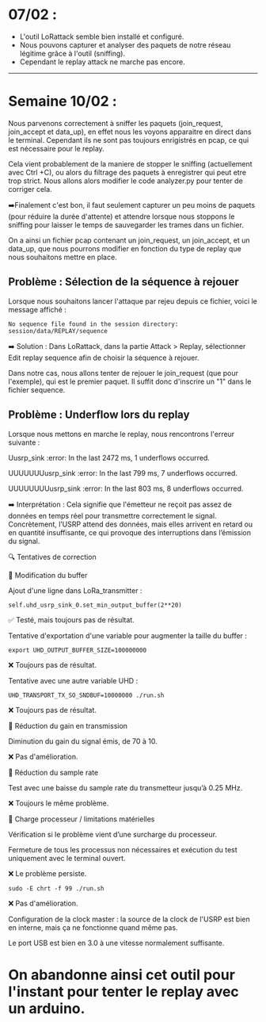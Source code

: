 
# 07/02 :

- L'outil LoRattack semble bien installé et configuré.
- Nous pouvons capturer et analyser des paquets de notre réseau légitime grâce à l'outil (sniffing).
- Cependant le replay attack ne marche pas encore.


---

 # Semaine 10/02 :

Nous parvenons correctement à sniffer les paquets (join_request, join_accept et data_up), en effet nous les voyons apparaitre en direct dans le terminal. Cependant ils ne sont pas toujours enrigistrés en pcap, ce qui est nécessaire pour le replay.

Cela vient probablement de la maniere de stopper le sniffing (actuellement avec Ctrl +C), ou alors du filtrage des paquets à enregistrer qui peut etre trop strict. Nous allons alors modifier le code analyzer.py pour tenter de corriger cela.


➡️Finalement c'est bon, il faut seulement capturer un peu moins de paquets (pour réduire la durée d'attente) et attendre lorsque nous stoppons le sniffing pour laisser le temps de sauvegarder les trames dans un fichier.

On a ainsi un fichier pcap contenant un join_request, un join_accept, et un data_up, que nous pourrons modifier en fonction du type de replay que nous souhaitons mettre en place.

## Problème : Sélection de la séquence à rejouer

Lorsque nous souhaitons lancer l'attaque par rejeu depuis ce fichier, voici le message affiché :

    No sequence file found in the session directory: session/data/REPLAY/sequence

➡️ Solution : Dans LoRattack, dans la partie Attack > Replay, sélectionner Edit replay sequence afin de choisir la séquence à rejouer.

Dans notre cas, nous allons tenter de rejouer le join_request (que pour l'exemple), qui est le premier paquet. Il suffit donc d'inscrire un "1" dans le fichier sequence.


## Problème : Underflow lors du replay

Lorsque nous mettons en marche le replay, nous rencontrons l'erreur suivante :

Uusrp_sink :error: In the last 2472 ms, 1 underflows occurred.

UUUUUUUusrp_sink :error: In the last 799 ms, 7 underflows occurred.

UUUUUUUUusrp_sink :error: In the last 803 ms, 8 underflows occurred.

➡️ Interprétation :
Cela signifie que l'émetteur ne reçoit pas assez de données en temps réel pour transmettre correctement le signal. Concrètement, l’USRP attend des données, mais elles arrivent en retard ou en quantité insuffisante, ce qui provoque des interruptions dans l’émission du signal.

🔍 Tentatives de correction

🔹 Modification du buffer

Ajout d'une ligne dans LoRa_transmitter :

    self.uhd_usrp_sink_0.set_min_output_buffer(2**20)

✅ Testé, mais toujours pas de résultat.

Tentative d'exportation d'une variable pour augmenter la taille du buffer :

    export UHD_OUTPUT_BUFFER_SIZE=100000000

❌ Toujours pas de résultat.

Tentative avec une autre variable UHD :

    UHD_TRANSPORT_TX_SO_SNDBUF=10000000 ./run.sh

❌ Toujours pas de résultat.

🔹 Réduction du gain en transmission

 Diminution du gain du signal émis, de 70 à 10.
 
❌ Pas d'amélioration.

🔹 Réduction du sample rate

Test avec une baisse du sample rate du transmetteur jusqu’à 0.25 MHz.

❌ Toujours le même problème.

🔹 Charge processeur / limitations matérielles

Vérification si le problème vient d’une surcharge du processeur.

Fermeture de tous les processus non nécessaires et exécution du test uniquement avec le terminal ouvert.

❌ Le problème persiste.

    sudo -E chrt -f 99 ./run.sh

❌ Pas d'amélioration.


Configuration de la clock master : la source de la clock de l'USRP est bien en interne, mais ça ne fonctionne quand même pas.

Le port USB est bien en 3.0 à une vitesse normalement suffisante.


# On abandonne ainsi cet outil pour l'instant pour tenter le replay avec un arduino.
